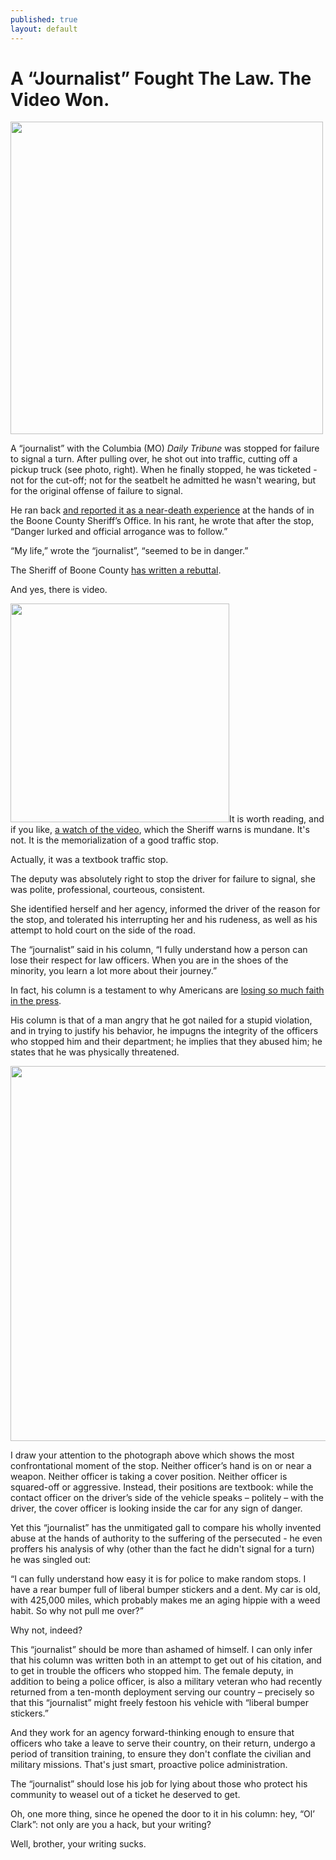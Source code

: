```yaml
---
published: true
layout: default
---
```

<h1>A “Journalist” Fought The Law. The Video Won.</h1>
<p><img class="right" width="500px" src="https://nselby.github.io/assets/img/clark_pulls_in_front.jpg" /></p>

A “journalist” with the Columbia (MO) <em>Daily Tribune</em> was stopped for failure to signal a turn. After pulling over, he shot out into traffic, cutting off a pickup truck (see photo, right). When he finally stopped, he was ticketed - not for the cut-off; not for the seatbelt he admitted he wasn't wearing, but for the original offense of failure to signal.  

He ran back <a href="http://www.columbiatribune.com/news/20170630/ol-clark-has-run-in-with-law" target="_blank">and reported it as a near-death experience</a> at the hands of in the Boone County Sheriff’s Office. In his rant, he wrote that after the stop, “Danger lurked and official arrogance was to follow.”

“My life,” wrote the “journalist”, “seemed to be in danger.”

The Sheriff of Boone County <a href="https://www.boonecountymo.org/sheriff/clark-rebuttal.aspx" target="_blank">has written a rebuttal</a>. 

And yes, there is video.

<a href="https://www.boonecountymo.org/sheriff/webpublish/2017-06-30.mp4" target="_blank"><img border="0" class="left" width="350px" src="https://nselby.github.io/assets/img/boone_county_video.jpg" /></a>It is worth reading, and if you like, <a href="https://www.boonecountymo.org/sheriff/webpublish/2017-06-30.mp4" target="_blank">a watch of the video</a>, which the Sheriff warns is mundane. It's not. It is the memorialization of a good traffic stop.

Actually, it was a textbook traffic stop. 

The deputy was absolutely right to stop the driver for failure to signal, she was polite, professional, courteous, consistent. 

She identified herself and her agency, informed the driver of the reason for the stop, and tolerated his interrupting her and his rudeness, as well as his attempt to hold court on the side of the road. 

The “journalist” said in his column, “I fully understand how a person can lose their respect for law officers. When you are in the shoes of the minority, you learn a lot more about their journey.” 

In fact, his column is a testament to why Americans are <a href="http://www.gallup.com/poll/195542/americans-trust-mass-media-sinks-new-low.aspx" target="_blank">losing so much faith in the press</a>. 

His column is that of a man angry that he got nailed for a stupid violation, and in trying to justify his behavior, he impugns the integrity of the officers who stopped him and their department; he implies that they abused him; he states that he was physically threatened. 

<p><img width="600px" src="https://nselby.github.io/assets/img/clark_deputies_stop.jpg" /></p>

I draw your attention to the photograph above which shows the most confrontational moment of the stop. Neither officer’s hand is on or near a weapon. Neither officer is taking a cover position. Neither officer is squared-off or aggressive. Instead, their positions are textbook: while the contact officer on the driver’s side of the vehicle speaks – politely – with the driver, the cover officer is looking inside the car for any sign of danger.

Yet this “journalist” has the unmitigated gall to compare his wholly invented abuse at the hands of authority to the suffering of the persecuted - he even proffers his analysis of why (other than the fact he didn't signal for a turn) he was singled out: 

“I can fully understand how easy it is for police to make random stops. I have a rear bumper full of liberal bumper stickers and a dent. My car is old, with 425,000 miles, which probably makes me an aging hippie with a weed habit. So why not pull me over?”

Why not, indeed? 

This “journalist” should be more than ashamed of himself. I can only infer that his column was written both in an attempt to get out of his citation, and to get in trouble the officers who stopped him. The female deputy, in addition to being a police officer, is also a military veteran who had recently returned from a ten-month deployment serving our country – precisely so that this “journalist” might freely festoon his vehicle with “liberal bumper stickers.” 

And they work for an agency forward-thinking enough to ensure that officers who take a leave to serve their country, on their return, undergo a period of transition training, to ensure they don't conflate the civilian and military missions. That's just smart, proactive police administration.

The “journalist” should lose his job for lying about those who protect his community to weasel out of a ticket he deserved to get.

Oh, one more thing, since he opened the door to it in his column: hey, “Ol’ Clark”: not only are you a hack, but your writing? 

Well, brother, your writing sucks. 

